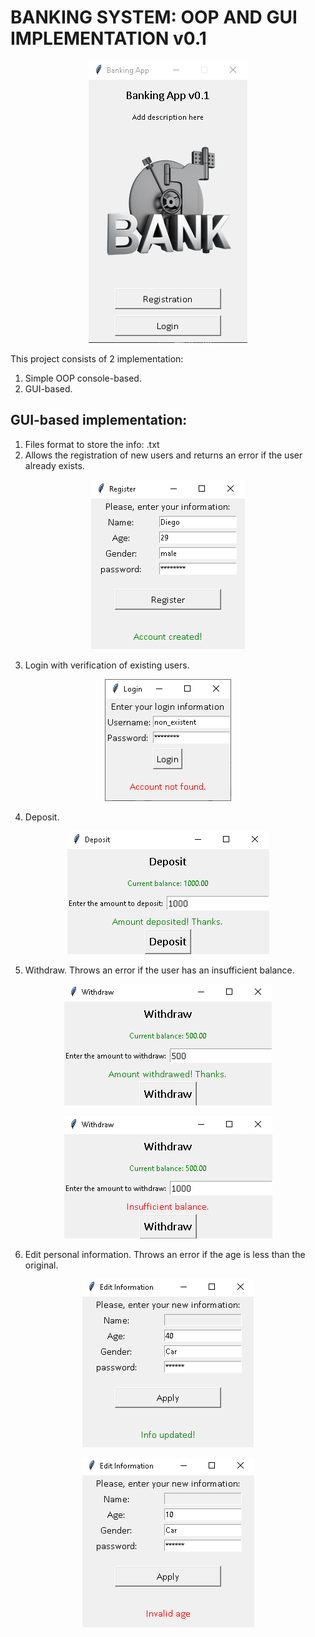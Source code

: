 # BANKING SYSTEM: OOP AND GUI IMPLEMENTATION v0.1

<p align="center">
  <img src="/images/bank.png" alt="drawing"/>
</p>

This project consists of 2 implementation:
1. Simple OOP console-based.
2. GUI-based.

## GUI-based implementation:

1. Files format to store the info: .txt
2. Allows the registration of new users and returns an error if the user already exists.

<p align="center">
  <img src="/images/registration_window.png" alt="drawing"/>
</p>

3. Login with verification of existing users.

<p align="center">
  <img src="/images/login_window.png" alt="drawing"/>
</p>

4. Deposit.

<p align="center">
  <img src="/images/deposit.png" alt="drawing"/>
</p>

5. Withdraw. Throws an error if the user has an insufficient balance.

<p align="center">
  <img src="/images/withdraw.png" alt="drawing"/>
</p>
<p align="center">
  <img src="/images/withdraw_2.png" alt="drawing"/>
</p>

6. Edit personal information. Throws an error if the age is less than the original.

<p align="center">
  <img src="/images/edit_1.png" alt="drawing"/>
</p>

<p align="center">
  <img src="/images/edit_2.png" alt="drawing"/>
</p>

